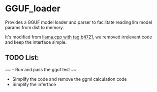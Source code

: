 # GGUF_loader

Provides a GGUF model loader and parser to facilitate reading llm model params from dist to memory.

It's modified from [llama.cpp with tag:b4721](https://github.com/ggml-org/llama.cpp/releases/tag/b4721), we removed irrelevant code and keep the interface simple.

## TODO List:
~~ - Run and pass the gguf test ~~
- Simplify the code and remove the ggml calculation code
- Simplify the inferface
